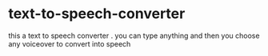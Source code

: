 # text-to-speech-converter
this a text to speech converter . you can type anything and then you choose any voiceover to convert into speech
